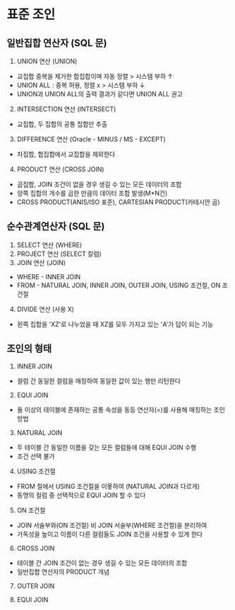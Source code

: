 # 표준 조인
## 일반집합 연산자 (SQL 문)
1. UNION 연산 (UNION)
 - 교집합 중복을 제거한 합집합이며 자동 정렬 > 시스템 부하 ↑
 - UNION ALL : 중복 허용, 정렬 x > 시스템 부하 ↓
 - UNION과 UNION ALL의 출력 결과가 같다면 UNION ALL 권고
2. INTERSECTION 연산 (INTERSECT)
 - 교집합, 두 집합의 공통 집합만 추출
3. DIFFERENCE 연산 (Oracle - MINUS / MS - EXCEPT)
 - 차집합, 합집합에서 교집합을 제외한다
4. PRODUCT 연산 (CROSS JOIN)
 - 곱집합, JOIN 조건이 없을 경우 생길 수 있는 모든 데이터의 조합
 - 양쪽 집합의 개수를 곱한 만큼의 데이터 조합 발생(M*N건)
 - CROSS PRODUCT(ANIS/ISO 표준), CARTESIAN PRODUCT(카테시안 곱)

## 순수관계연산자 (SQL 문)
1. SELECT 연산 (WHERE)
2. PROJECT 연산 (SELECT 칼럼)
3. JOIN 연산 (JOIN)
- WHERE - INNER JOIN
- FROM - NATURAL JOIN, INNER JOIN, OUTER JOIN, USING 조건절, ON 조건절
4. DIVIDE 연산 (사용 X)
- 왼쪽 집합을 'XZ'로 나누었을 때 XZ를 모두 가지고 있는 'A'가 답이 되는 기능

## 조인의 형태
1. INNER JOIN
- 컬럼 간 동일한 컬럼을 매칭하여 동일한 값이 있는 행만 리턴한다
2. EQUI JOIN
- 둘 이상의 테이블에 존재하는 공통 속성을 동등 연산자(=)를 사용해 매칭하는 조인 방법
3. NATURAL JOIN
- 두 테이블 간 동일한 이름을 갖는 모든 컬럼들에 대해 EQUI JOIN 수행
- 조건 선택 불가
4. USING 조건절
- FROM 절에서 USING 조건절을 이욯하여 (NATURAL JOIN과 다르게)
- 동명의 컬럼 중 선택적으로 EQUI JOIN 할 수 있다
5. ON 조건절
- JOIN 서술부와(ON 조건절) 비 JOIN 서술부(WHERE 조건절)을 분리하여
- 가독성을 높이고 이름이 다른 컬럼들도 JOIN 조건을 사용할 수 있게 한다
6. CROSS JOIN
- 테이블 간 JOIN 조건이 없는 경우 생길 수 있는 모든 데이터의 조합
- 일반집합 연산자의 PRODUCT 개념
7. OUTER JOIN

8. EQUI JOIN